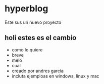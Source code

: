# hyperblog
Este sus un nuevo proyecto 

## holi estes es el cambio 

* como lo quiere 
* breve 
* melo
* cual 
* creado por andres garcia
* incluta ejemploas en windows, linux y mac 